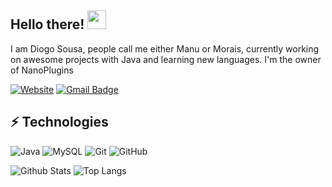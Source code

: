 ## Hello there! <img src="https://raw.githubusercontent.com/aemmadi/aemmadi/master/wave.gif" width="30px">

I am Diogo Sousa, people call me either Manu or Morais, currently working on awesome projects with Java and learning new languages.
I'm the owner of NanoPlugins

[![Website](https://img.shields.io/website?label=nanoplugins.com&style=for-the-badge&url=https%3A%2F%2Fnanoplugins.com)](https://nanoplugins.com)
[![Gmail Badge](https://img.shields.io/badge/-nanoplugins2020@gmail.com-c14438?style=flat-square&logo=Gmail&logoColor=white&link=mailto:nanoplugins2020@gmail.com)](mailto:nanoplugins2020@gmail.com)

## ⚡ Technologies

![Java](https://img.shields.io/badge/-java-E34A86?style=flat-square&logo=java)
![MySQL](https://img.shields.io/badge/-MySQL-black?style=flat-square&logo=mysql)
![Git](https://img.shields.io/badge/-Git-black?style=flat-square&logo=git)
![GitHub](https://img.shields.io/badge/-GitHub-181717?style=flat-square&logo=github)

![Github Stats](https://github-readme-stats.vercel.app/api?username=m0rais&count_private=true&show_icons=true&include_all_commits=true&theme=dracula)
![Top Langs](https://github-readme-stats.vercel.app/api/top-langs/?username=m0rais&hide=TeX&layout=compact)
